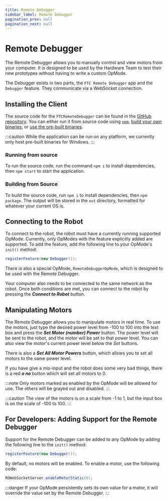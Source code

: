 ```yaml
---
title: Remote Debugger
sidebar_label: Remote Debugger
pagination_prev: null
pagination_next: null
---
```


# Remote Debugger
The Remote Debugger allows you to manually control and view motors from your computer. It is designed to be used by the
Hardware Team to test their new prototypes without having to write a custom OpMode.

The Debugger exists in two parts, the `FTC Remote Debugger` app and the `Debugger` feature. They communicate via a WebSocket
connection.

## Installing the Client
The source code for the `FTCRemoteDebugger` can be found in the [GitHub repository](https://github.com/XaverianTeamRobotics/FtcRemoteDebugger).
You can either run it from source code using [`npm`](#running-from-source), [build your own binaries](#building-from-source), or 
[use the pre-built binaries](https://github.com/XaverianTeamRobotics/FtcRemoteDebugger/releases/latest).

:::caution
While the application can be run on any platform, we currently only host pre-built binaries for Windows.
:::

### Running from source
To run the source code, run the command `npm i` to install dependencies, then `npm start` to start the application.

### Building from Source
To build the source code, run `npm i` to install dependencies, then `npm package`. The output will be stored in the `out`
directory, formatted for whatever your current OS is.

## Connecting to the Robot
To connect to the robot, the robot must have a currently running supported OpMode. Currently, only OpModes with the feature
explicitly added are supported. To add the feature, add the following line to your OpMode's `init()` method:
```java
registerFeature(new Debugger());
```
There is also a special OpMode, `RemoteDebuggerOpMode`, which is designed to be used with the Remote Debugger.

Your computer also needs to be connected to the same network as the robot.
Once both conditions are met, you can connect to the robot by pressing the **_Connect to Robot_** button.

## Manipulating Motors
The Remote Debugger allows you to manipulate motors in real time. To use the motors, just type the desired power level from
-100 to 100 into the text box and press the **_Set Motor (number) Power_** button. The power level will be sent to the robot, and the motor
will be set to that power level. You can also view the motor's current power level below the _Set_ buttons.

There is also a **_Set All Motor Powers_** button, which allows you to set all motors to the same power level.

If you have give a mis-input and the robot does some very bad things, there is a red **_o no_** button which will set all motors to 0.

:::note
Only motors marked as enabled by the OpMode will be allowed for use. The others will be grayed out and disabled. 
:::

:::caution
The view of the motors is on a scale from -1 to 1, but the input box is on the scale of -100 to 100.
:::

## For Developers: Adding Support for the Remote Debugger
Support for the Remote Debugger can be added to any OpMode by adding the following line to the `init()` method:
```java
registerFeature(new Debugger());
```
By default, no motors will be enabled. To enable a motor, use the following code:
```java
RDWebSocketServer.enableMotorStatic(0);
```
:::danger
If your OpMode persistently sets its own value for a motor, it will override the value set by the Remote Debugger.
:::